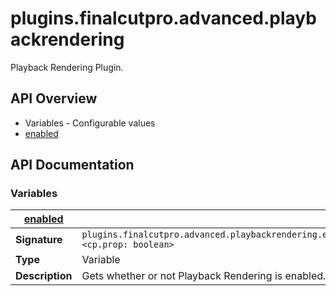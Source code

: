 # plugins.finalcutpro.advanced.playbackrendering

Playback Rendering Plugin.

## API Overview
* Variables - Configurable values
 * [enabled](#enabled)

## API Documentation

### Variables

| [enabled](#enabled)         |                                                                                     |
| --------------------------------------------|-------------------------------------------------------------------------------------|
| **Signature**                               | `plugins.finalcutpro.advanced.playbackrendering.enabled <cp.prop: boolean>`                                                                    |
| **Type**                                    | Variable                                                                     |
| **Description**                             | Gets whether or not Playback Rendering is enabled.                                                                     |

